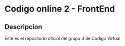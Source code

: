 # Codigo online 2 - FrontEnd
## Descripcion
Este es el repositorio oficial del grupo 3 de Codigo Virtual